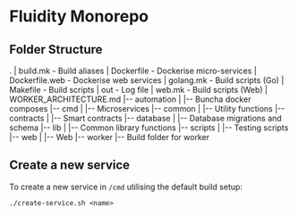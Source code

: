 
# Fluidity Monorepo

## Folder Structure

.
| build.mk - Build aliases
| Dockerfile - Dockerise micro-services
| Dockerfile.web - Dockerise web services
| golang.mk - Build scripts (Go)
| Makefile - Build scripts
| out - Log file
| web.mk - Build scripts (Web)
| WORKER_ARCHITECTURE.md
|-- automation
|   |-- Buncha docker composes
|-- cmd
|   |-- Microservices
|-- common
|   |-- Utility functions
|-- contracts
|   |-- Smart contracts
|-- database
|   |-- Database migrations and schema
|-- lib
|   |-- Common library functions
|-- scripts
|   |-- Testing scripts
|-- web
|   |-- Web
|-- worker
    |-- Build folder for worker

## Create a new service

To create a new service in `/cmd` utilising the default build setup:

    ./create-service.sh <name>
